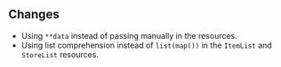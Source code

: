 ## Changes

* Using `**data` instead of passing manually in the resources.
* Using list comprehension instead of `list(map())` in the `ItemList` and `StoreList` resources.